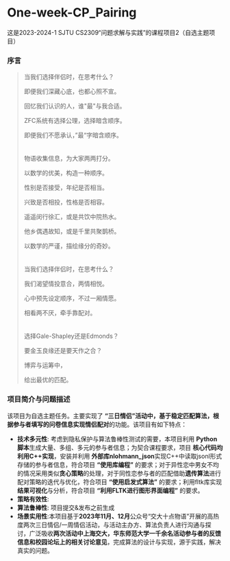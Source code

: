 # One-week-CP_Pairing
这是2023-2024-1 SJTU CS2309“问题求解与实践”的课程项目2（自选主题项目）
### 序言

>当我们选择伴侣时，在思考什么？
>
>即便我们深藏心底，也都心照不宣。
>
>回忆我们认识的人，谁"最"与我合适。
>
>ZFC系统有选择公理，选择暗含顺序。
>
>即便我们不愿承认，”最“字暗含顺序。
> <br>
> <br>
> <br>
>物语收集信息，为大家两两打分。
>
>以数学的优美，构造一种顺序。
>
>性别是否接受，年纪是否相当。
>
>兴致是否相投，性格是否相容。
>
>遥遥闵行徐汇，或是共饮中院热水。
>
>他乡偶遇故知，或是千里共聚鹊桥。
>
>以数学的严谨，描绘缘分的奇妙。
> <br>
> <br>
> <br>
>当我们选择伴侣时，在思考什么？
>
>我们渴望情投意合，两情相悦。
>
>心中预先设定顺序，不过一厢情愿。
>
>相看两不厌，牵手靠配对。
> <br>
> <br>
> <br>
>选择Gale-Shapley还是Edmonds？
>
>要金玉良缘还是要天作之合？
>
>博弈与运筹中，
>
>给出最优的匹配。

### 项目简介与问题描述
该项目为自选主题任务。主要实现了 **“三日情侣”活动中，基于稳定匹配算法，根据参与者填写的问卷信息实现情侣配对**的功能。该项目有如下特点：
- **技术多元性**: 考虑到隐私保护与算法鲁棒性测试的需要，本项目利用 **Python脚本**生成大量、多组、多元的参与者信息；为契合课程要求，项目 **核心代码均利用C++实现**，安装并利用 **外部库nlohmann_json**实现C++中读取jsonl形式存储的参与者信息，符合项目 **“使用库编程”** 的要求；对于异性恋中男女不均的情况采用类似**贪心策略**的处理，对于同性恋参与者的匹配借助**遗传算法**进行配对策略的迭代与优化，符合项目 **“使用启发式算法”** 的要求；利用fltk库实现**结果可视化**与分析，符合项目 **“利用FLTK进行图形界面编程”** 的要求。
- **策略有效性**: 
- **算法鲁棒性**: 项目提交&发布之前生成
- **场景实用性**:本项目基于**2023年11月、12月**公众号“交大十点物语”开展的高热度两次三日情侣/一周情侣活动，与活动主办方、算法负责人进行沟通与探讨，广泛吸收**两次活动中上海交大，华东师范大学一千余名活动参与者的反馈信息和校园论坛上的相关讨论意见**，完成算法的设计与实现，源于实践，解决真实的问题。

  

